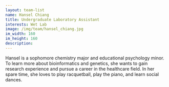 ```yaml
---
layout: team-list
name: Hansel Chiang
title: Undergraduate Laboratory Assistant
interests: Wet Lab
image: /img/team/hansel_chiang.jpg
im_width: 160
im_height: 160
description:
---
```

Hansel is a sophomore chemistry major and educational psychology minor. To learn more about bioinformatics and genetics, she wants to gain research experience and pursue a career in the healthcare field. In her spare time, she loves to play racquetball, play the piano, and learn social dances.
